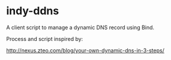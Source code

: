 indy-ddns
=========

A client script to manage a dynamic DNS record using Bind. 

Process and script inspired by:

http://nexus.zteo.com/blog/your-own-dynamic-dns-in-3-steps/
